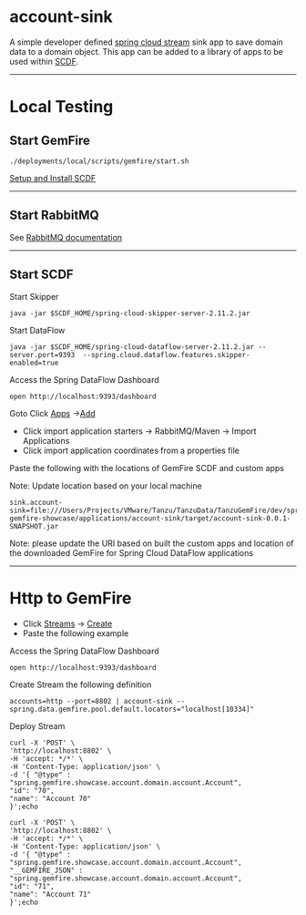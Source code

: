 # account-sink

A simple developer defined [spring cloud stream](https://spring.io/projects/spring-cloud-stream) sink app to save domain data to a domain object.
This app can be added to a library of apps to be used within [SCDF](https://spring.io/projects/spring-cloud-dataflow). 

-----------------------

# Local Testing

## Start GemFire

```shell
./deployments/local/scripts/gemfire/start.sh
```

[Setup and Install SCDF](https://dataflow.spring.io/docs/installation/local/manual/)

------------------------
## Start RabbitMQ

See [RabbitMQ documentation](https://www.rabbitmq.com/docs/download)

------------------------
##  Start SCDF

Start Skipper
```shell
java -jar $SCDF_HOME/spring-cloud-skipper-server-2.11.2.jar  
```

Start DataFlow
```shell
java -jar $SCDF_HOME/spring-cloud-dataflow-server-2.11.2.jar --server.port=9393  --spring.cloud.dataflow.features.skipper-enabled=true 
```

Access the Spring DataFlow Dashboard

```shell
open http://localhost:9393/dashboard
```

Goto Click [Apps](http://localhost:9393/dashboard/index.html#/apps) ->[Add](http://localhost:9393/dashboard/index.html#/apps/add)

- Click import application starters -> RabbitMQ/Maven -> Import Applications
- Click import application coordinates from a properties file

Paste the following with the locations of GemFire SCDF and custom apps

Note: Update location based on your local machine

```properties
sink.account-sink=file:///Users/Projects/VMware/Tanzu/TanzuData/TanzuGemFire/dev/spring-gemfire-showcase/applications/account-sink/target/account-sink-0.0.1-SNAPSHOT.jar
```

Note: please update the URI based on built the custom apps and location of the downloaded GemFire for Spring Cloud DataFlow applications

--------------------------------
# Http to GemFire

- Click [Streams](http://localhost:9393/dashboard/index.html#/streams/list) ->  [Create](http://localhost:9393/dashboard/index.html#/streams/list/create)
- Paste the following example


Access the Spring DataFlow Dashboard

```shell
open http://localhost:9393/dashboard
```


Create Stream the following definition

```shell
accounts=http --port=8802 | account-sink --spring.data.gemfire.pool.default.locators="localhost[10334]"
```

Deploy Stream



````shell
curl -X 'POST' \
'http://localhost:8802' \
-H 'accept: */*' \
-H 'Content-Type: application/json' \
-d '{ "@type" : "spring.gemfire.showcase.account.domain.account.Account",
"id": "70",
"name": "Account 70"
}';echo
````


````shell
curl -X 'POST' \
'http://localhost:8802' \
-H 'accept: */*' \
-H 'Content-Type: application/json' \
-d '{ "@type" : "spring.gemfire.showcase.account.domain.account.Account",
"__GEMFIRE_JSON" : "spring.gemfire.showcase.account.domain.account.Account",
"id": "71",
"name": "Account 71"
}';echo
````

